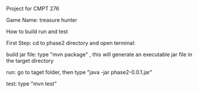 Project for CMPT 276

Game Name: treasure hunter

How to build run and test

First Step: cd to phase2 directory and open terminal:

build jar file: type "mvn package" , this will generate an executable jar file in the target directory

run: go to taget folder, then type "java -jar phase2-0.0.1.jar"

test: type "mvn test"
